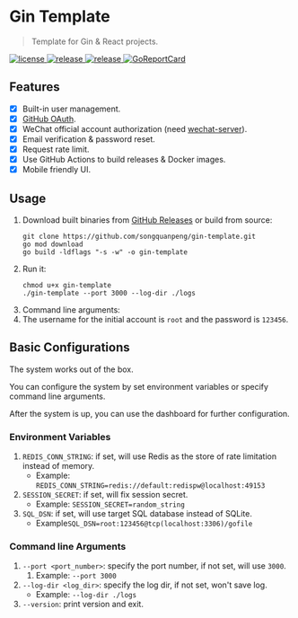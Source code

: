 # Gin Template
> Template for Gin & React projects.

<p>
  <a href="https://raw.githubusercontent.com/songquanpeng/gin-template/main/LICENSE">
    <img src="https://img.shields.io/github/license/songquanpeng/gin-template?color=brightgreen" alt="license">
  </a>
  <a href="https://github.com/songquanpeng/gin-template/releases/latest">
    <img src="https://img.shields.io/github/v/release/songquanpeng/gin-template?color=brightgreen&include_prereleases" alt="release">
  </a>
  <a href="https://github.com/songquanpeng/gin-template/releases/latest">
    <img src="https://img.shields.io/github/downloads/songquanpeng/gin-template/total?color=brightgreen&include_prereleases" alt="release">
  </a>
  <a href="https://goreportcard.com/report/github.com/songquanpeng/go-file">
    <img src="https://goreportcard.com/badge/github.com/songquanpeng/gin-template" alt="GoReportCard">
  </a>
</p>

## Features
+ [x] Built-in user management.
+ [x] [GitHub OAuth](https://github.com/settings/applications/new).
+ [x] WeChat official account authorization (need [wechat-server](https://github.com/songquanpeng/wechat-server)).
+ [x] Email verification & password reset.
+ [x] Request rate limit.
+ [x] Use GitHub Actions to build releases & Docker images. 
+ [x] Mobile friendly UI.

## Usage
1. Download built binaries from [GitHub Releases](https://github.com/songquanpeng/gin-template/releases/latest) or build from source:
   ```shell
   git clone https://github.com/songquanpeng/gin-template.git
   go mod download
   go build -ldflags "-s -w" -o gin-template
   ````
2. Run it: 
   ```shell
   chmod u+x gin-template
   ./gin-template --port 3000 --log-dir ./logs
   ```
3. Command line arguments:
4. The username for the initial account is `root` and the password is `123456`.

## Basic Configurations
The system works out of the box.

You can configure the system by set environment variables or specify command line arguments.

After the system is up, you can use the dashboard for further configuration.

### Environment Variables
1. `REDIS_CONN_STRING`: if set, will use Redis as the store of rate limitation instead of memory.
   + Example: `REDIS_CONN_STRING=redis://default:redispw@localhost:49153`
2. `SESSION_SECRET`: if set, will fix session secret.
   + Example: `SESSION_SECRET=random_string`
3. `SQL_DSN`: if set, will use target SQL database instead of SQLite.
   + Example`SQL_DSN=root:123456@tcp(localhost:3306)/gofile`

### Command line Arguments
1. `--port <port_number>`: specify the port number, if not set, will use `3000`.
   1. Example: `--port 3000`
2. `--log-dir <log_dir>`: specify the log dir, if not set, won't save log.
   + Example: `--log-dir ./logs`
3. `--version`: print version and exit.